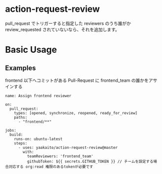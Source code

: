 # action-request-review

pull_request でトリガーすると指定した reviewers のうち誰がか review_requested されていないなら、それを追加します。

# Basic Usage

## Examples

frontend 以下へコミットがある Pull-Request に frontend_team の誰かをアサインする

```
name: Assign frontend reviewer

on:
  pull_request:
    types: [opened, synchronize, reopened, ready_for_review]
    paths:
      - "frontend/**"

jobs:
  build:
    runs-on: ubuntu-latest
    steps:
      - uses: yaakaito/action-request-review@master
        with:
          teamReviewers: 'frontend_team'
          githubToken: ${{ secrets.GITHUB_TOKEN }} // チームを設定する場合対応する org:read 権限のあるtokenが必要です
```
